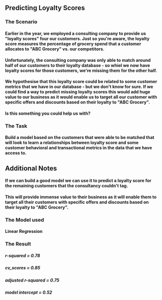 ## Predicting Loyalty Scores

### The Scenario
#### Earlier in the year, we employed a consulting company to provide us "loyalty scores" four our customers. Just so you're aware, the loyalty score measures the percentage of grocery spend that a customer allocates to "ABC Grocery" vs. our competitors.
#### Unfortunately, the consulting company was only able to match around half of our customers to their loyalty database - so whiel we now have loyalty scores for those customers, we're missing them for the other half.
#### We hypothesise that this loyalty score could be related to some customer metrics that we have in our database - but we don't know for sure. If we could find a way to predict missing loyalty scores this would add huge value to our business as it would enable us to target all our customer with specific offers and discounts based on their loyalty to "ABC Grocery".
#### Is this something you could help us with?

### The Task
#### Build a model based on the customers that were able to be matched that will look to learn a relationships between loyalty score and some customer behavioral and transactional metrics in the data that we have access to.

## Additional Notes
#### If we can build a good model we can use it to predict a loyalty score for the remaining customers that the consultancy couldn't tag.
#### This will provide immense value to their business as it will enable them to target all their customers with specific offers and discounts based on their loyalty to "ABC Grocery".

### The Model used
#### Linear Regression

### The Result
##### r-squared = 0.78
##### cv_scores = 0.85
##### adjusted r-squared = 0.75
##### model intercept = 0.52
